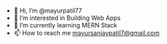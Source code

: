 - 👋 Hi, I’m @mayurpatil77
- 👀 I’m interested in Building Web Apps
- 🌱 I’m currently learning MERN Stack 
- 📫 How to reach me mayursanjaypatil7@gmail.com

